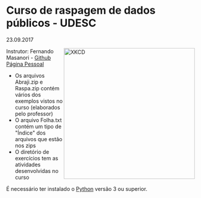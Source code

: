 # Curso de raspagem de dados públicos - UDESC
23.09.2017

<p align = "left">
    <img src="https://imgs.xkcd.com/comics/compiling.png" alt="XKCD" width="350" align = "right">
  
Instrutor: Fernando Masanori - [Github](https://github.com/fmasanori/treinamento) [Página Pessoal](https://about.me/fmasanori)

- Os arquivos Abraji.zip e Raspa.zip contém vários dos exemplos vistos no curso (elaborados pelo professor)
- O arquivo Folha.txt contém um tipo de "Índice" dos arquivos que estão nos zips
- O diretório de exercícios tem as atividades desenvolvidas no curso

É necessário ter instalado o [Python](https://www.python.org/downloads/) versão 3 ou superior.
